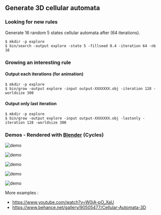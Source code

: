 ## Generate 3D cellular automata

### Looking for new rules

Generate 16 random 5 states cellular automata after (64 iterations).

```
$ mkdir -p explore
$ bin/search -output explore -state 5 -fillseed 0.4 -iteration 64 -nb 16
```

### Growing an interesting rule

#### Output each iterations (for animation)

```
$ mkdir -p explore
$ bin/grow -output explore -input output-XXXXXXX.obj -iteration 128 -worldsize 300
```

#### Output only last iteration

```
$ mkdir -p explore
$ bin/grow -output explore -input output-XXXXXXX.obj -lastonly -iteration 128 -worldsize 300
```

### Demos - Rendered with [Blender](https://www.blender.org/) (Cycles)

![demo](https://i.gyazo.com/48f9e3d10fca5472f4971fc672896717.png)

![demo](https://i.gyazo.com/99056ee4d79cba57a6073287c6187c8a.png)

![demo](https://media.giphy.com/media/L3L6fgN9HO6mj5AokY/giphy.gif)

![demo](https://media.giphy.com/media/ZG0yw17IqGS9yZOGo0/giphy.gif)

![demo](https://media.giphy.com/media/eMmgOUTYCJRZzGiwbb/giphy.gif)


More examples :
- https://www.youtube.com/watch?v=W0iA-pO_XaU
- https://www.behance.net/gallery/90505477/Cellular-Automata-3D